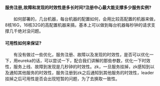 #### 服务注册,故障和发现的时效性是多长时间?注册中心最大能支撑多少服务实例?
<div style="text-indent:2em">如何部署的，几台机器，每台机器的配置如何，会用比较高配置的机器来做，8核16G，16核32G的高配置机器来搞，基本上可以做到每台机器每秒钟的请求支撑几千绝对没问题。</div>

#### 可用性如何来保证?
<div style="text-indent:2em">有没有做过一些优化，服务注册、故障以及发现的时效性，是否可以优化一下，用eureka的话，可以尝试一下，配合我们讲解的那些参数，优化一下时效性，服务上线、故障到发现是几秒钟的时效性。zk，一旦服务挂掉，zk感知到以及通知其他服务的时效性，服务注册到zk之后通知到其他服务的时效性，leader挂掉之后可用性是否会出现短暂的问题，为了去换取一致性。</div>
